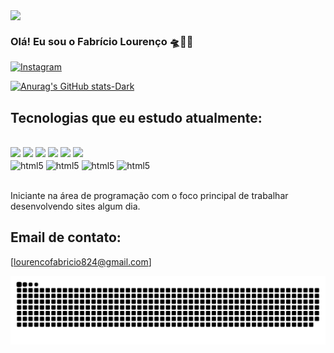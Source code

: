 <img align="center" src="https://komarev.com/ghpvc/?username=fabriciolourencoV980&color=ff69b4"><br/>

### Olá! Eu sou o Fabrício Lourenço 🛸🖖🏽

[![Instagram](https://img.shields.io/badge/Instagram-E4405F?style=for-the-badge&logo=instagram&logoColor=white)](https://www.instagram.com/thelifeoff_fafah/profilecard/?igsh=MWJ2eTN6OTh4a2o2Mw==)

[![Anurag's GitHub stats-Dark](https://github-readme-stats.vercel.app/api?username=fabriciolourencoV980&show_icons=true&theme=dark#gh-dark-mode-only)](https://github.com/anuraghazra/github-readme-stats#gh-dark-mode-only)



## Tecnologias que eu estudo atualmente: 
<div style="display: inline block"> <br/>

<img src="https://cdn.jsdelivr.net/gh/devicons/devicon@latest/icons/javascript/javascript-original.svg" height="50"/>
<img src="https://cdn.jsdelivr.net/gh/devicons/devicon@latest/icons/vscode/vscode-original-wordmark.svg" height="50" />
<img src="https://cdn.jsdelivr.net/gh/devicons/devicon@latest/icons/windows11/windows11-original.svg" height="50"/>
<img src="https://cdn.jsdelivr.net/gh/devicons/devicon@latest/icons/html5/html5-original.svg" height="50" />
<img src="https://cdn.jsdelivr.net/gh/devicons/devicon@latest/icons/css3/css3-original.svg" height="50"/>
<img src="https://cdn.jsdelivr.net/gh/devicons/devicon@latest/icons/nodejs/nodejs-original-wordmark.svg" height="50"/> <br/>
          
          
          
          

<img align="center" alt="html5" src="https://img.shields.io/badge/JavaScript-F7DF1E?style=for-the-badge&logo=javascript&logoColor=black"/>
<img align="center" alt="html5" src="https://img.shields.io/badge/HTML-239120?style=for-the-badge&logo=html5&logoColor=white"/>
<img align="center" alt="html5" src="https://img.shields.io/badge/CSS-239120?&style=for-the-badge&logo=css3&logoColor=white"/>
<img align="center" alt="html5" src="https://img.shields.io/badge/Node.js-43853D?style=for-the-badge&logo=node.js&logoColor=white"/>
</div><br/>

Iniciante na área de programação com o foco principal de trabalhar desenvolvendo sites algum dia. 

## Email de contato:
[lourencofabricio824@gmail.com]


<picture align="center">
  <source media="(prefers-color-scheme: dark)" srcset="https://raw.githubusercontent.com/fabriciolourencoV980/fabriciolourencoV980/output/github-contribution-grid-snake-dark.svg">
  <source media="(prefers-color-scheme: light)" srcset="https://raw.githubusercontent.com/fabriciolourencoV980/fabriciolourencoV980/output/github-contribution-grid-snake-dark.svg">
  <img align="center" alt="github contribution grid snake animation" src="https://raw.githubusercontent.com/fabriciolourencoV980/fabriciolourencoV980/output/github-contribution-grid-snake.svg">
</picture>
